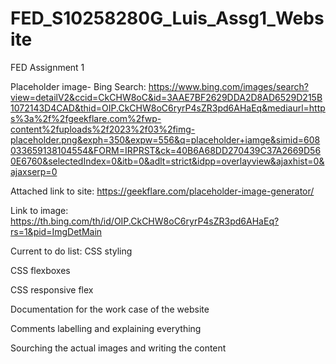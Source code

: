 # FED_S10258280G_Luis_Assg1_Website
 FED Assignment 1

Placeholder image-
Bing Search:
https://www.bing.com/images/search?view=detailV2&ccid=CkCHW8oC&id=3AAE7BF2629DDA2D8AD6529D215B1072143D4CAD&thid=OIP.CkCHW8oC6ryrP4sZR3pd6AHaEq&mediaurl=https%3a%2f%2fgeekflare.com%2fwp-content%2fuploads%2f2023%2f03%2fimg-placeholder.png&exph=350&expw=556&q=placeholder+iamge&simid=608033659138104554&FORM=IRPRST&ck=40B6A68DD270439C37A2669D560E6760&selectedIndex=0&itb=0&adlt=strict&idpp=overlayview&ajaxhist=0&ajaxserp=0

Attached link to site:
https://geekflare.com/placeholder-image-generator/

Link to image:
https://th.bing.com/th/id/OIP.CkCHW8oC6ryrP4sZR3pd6AHaEq?rs=1&pid=ImgDetMain

Current to do list:
CSS styling

CSS flexboxes

CSS responsive flex

Documentation for the work case of the website

Comments labelling and explaining everything

Sourching the actual images and writing the content